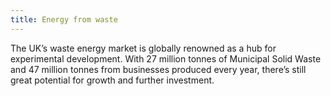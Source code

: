 ```yaml
---
title: Energy from waste
---
```

The UK’s waste energy market is globally renowned as a hub for experimental development. With 27 million tonnes of Municipal Solid Waste and 47 million tonnes from businesses produced every year, there’s still great potential for growth and further investment.
